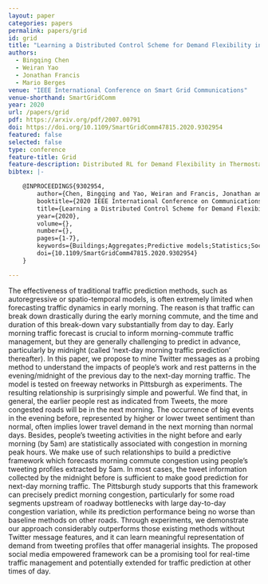```yaml
---
layout: paper
categories: papers
permalink: papers/grid
id: grid
title: "Learning a Distributed Control Scheme for Demand Flexibility in Thermostatically Controlled Loads"
authors: 
  - Bingqing Chen
  - Weiran Yao
  - Jonathan Francis
  - Mario Berges
venue: "IEEE International Conference on Smart Grid Communications"
venue-shorthand: SmartGridComm
year: 2020
url: /papers/grid
pdf: https://arxiv.org/pdf/2007.00791
doi: https://doi.org/10.1109/SmartGridComm47815.2020.9302954
featured: false
selected: false
type: conference
feature-title: Grid
feature-description: Distributed RL for Demand Flexibility in Thermostatically Controlled Loads
bibtex: |-

    @INPROCEEDINGS{9302954,
        author={Chen, Bingqing and Yao, Weiran and Francis, Jonathan and Bergés, Mario},
        booktitle={2020 IEEE International Conference on Communications, Control, and Computing Technologies for Smart Grids (SmartGridComm)}, 
        title={Learning a Distributed Control Scheme for Demand Flexibility in Thermostatically Controlled Loads}, 
        year={2020},
        volume={},
        number={},
        pages={1-7},
        keywords={Buildings;Aggregates;Predictive models;Statistics;Sociology;Decentralized control;Load modeling;demand flexibility;thermostatically controlled loads;reinforcement learning;evolutionary strategies},
        doi={10.1109/SmartGridComm47815.2020.9302954}
    }

---
```


The effectiveness of traditional traffic prediction methods, such as autoregressive or spatio-temporal models, is often extremely limited when forecasting traffic dynamics in early morning. The reason is that traffic can break down drastically during the early morning commute, and the time and duration of this break-down vary substantially from day to day. Early morning traffic forecast is crucial to inform morning-commute traffic management, but they are generally challenging to predict in advance, particularly by midnight (called ‘next-day morning traffic prediction’ thereafter). In this paper, we propose to mine Twitter messages as a probing method to understand the impacts of people’s work and rest patterns in the evening/midnight of the previous day to the next-day morning traffic. The model is tested on freeway networks in Pittsburgh as experiments. The resulting relationship is surprisingly simple and powerful. We find that, in general, the earlier people rest as indicated from Tweets, the more congested roads will be in the next morning. The occurrence of big events in the evening before, represented by higher or lower tweet sentiment than normal, often implies lower travel demand in the next morning than normal days. Besides, people’s tweeting activities in the night before and early morning (by 5am) are statistically associated with congestion in morning peak hours. We make use of such relationships to build a predictive framework which forecasts morning commute congestion using people’s tweeting profiles extracted by 5am. In most cases, the tweet information collected by the midnight before is sufficient to make good prediction for next-day morning traffic. The Pittsburgh study supports that this framework can precisely predict morning congestion, particularly for some road segments upstream of roadway bottlenecks with large day-to-day congestion variation, while its prediction performance being no worse than baseline methods on other roads. Through experiments, we demonstrate our approach considerably outperforms those existing methods without Twitter message features, and it can learn meaningful representation of demand from tweeting profiles that offer managerial insights. The proposed social media empowered framework can be a promising tool for real-time traffic management and potentially extended for traffic prediction at other times of day.

